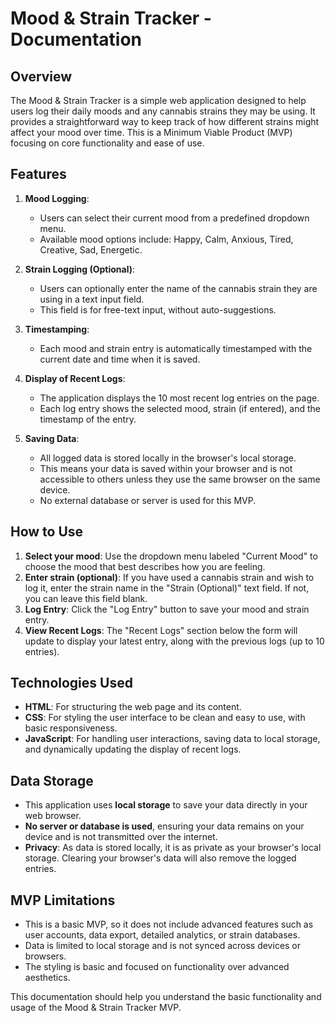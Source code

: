 # Mood &amp; Strain Tracker - Documentation

## Overview

The Mood &amp; Strain Tracker is a simple web application designed to help users log their daily moods and any cannabis strains they may be using. It provides a straightforward way to keep track of how different strains might affect your mood over time. This is a Minimum Viable Product (MVP) focusing on core functionality and ease of use.

## Features

1.  **Mood Logging**:
    *   Users can select their current mood from a predefined dropdown menu.
    *   Available mood options include: Happy, Calm, Anxious, Tired, Creative, Sad, Energetic.

2.  **Strain Logging (Optional)**:
    *   Users can optionally enter the name of the cannabis strain they are using in a text input field.
    *   This field is for free-text input, without auto-suggestions.

3.  **Timestamping**:
    *   Each mood and strain entry is automatically timestamped with the current date and time when it is saved.

4.  **Display of Recent Logs**:
    *   The application displays the 10 most recent log entries on the page.
    *   Each log entry shows the selected mood, strain (if entered), and the timestamp of the entry.

5.  **Saving Data**:
    *   All logged data is stored locally in the browser's local storage.
    *   This means your data is saved within your browser and is not accessible to others unless they use the same browser on the same device.
    *   No external database or server is used for this MVP.

## How to Use

1.  **Select your mood**: Use the dropdown menu labeled "Current Mood" to choose the mood that best describes how you are feeling.
2.  **Enter strain (optional)**: If you have used a cannabis strain and wish to log it, enter the strain name in the "Strain (Optional)" text field. If not, you can leave this field blank.
3.  **Log Entry**: Click the "Log Entry" button to save your mood and strain entry.
4.  **View Recent Logs**: The "Recent Logs" section below the form will update to display your latest entry, along with the previous logs (up to 10 entries).

## Technologies Used

*   **HTML**: For structuring the web page and its content.
*   **CSS**: For styling the user interface to be clean and easy to use, with basic responsiveness.
*   **JavaScript**: For handling user interactions, saving data to local storage, and dynamically updating the display of recent logs.

## Data Storage

*   This application uses **local storage** to save your data directly in your web browser.
*   **No server or database is used**, ensuring your data remains on your device and is not transmitted over the internet.
*   **Privacy**: As data is stored locally, it is as private as your browser's local storage. Clearing your browser's data will also remove the logged entries.

## MVP Limitations

*   This is a basic MVP, so it does not include advanced features such as user accounts, data export, detailed analytics, or strain databases.
*   Data is limited to local storage and is not synced across devices or browsers.
*   The styling is basic and focused on functionality over advanced aesthetics.

This documentation should help you understand the basic functionality and usage of the Mood &amp; Strain Tracker MVP.
